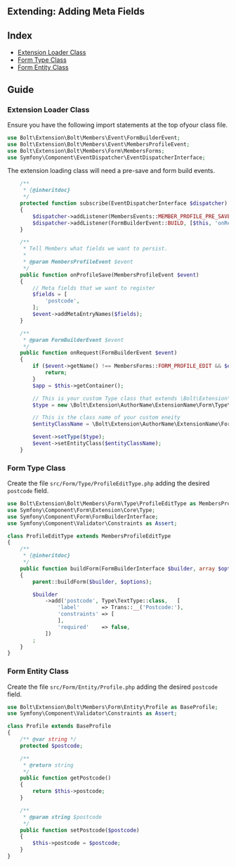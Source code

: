 Extending: Adding Meta Fields
-----------------------------

## Index

  * [Extension Loader Class](#extension-loader-class)
  * [Form Type Class](#form-type-class)
  * [Form Entity Class](#form-entity-class)


## Guide

### Extension Loader Class

Ensure you have the following import statements at the top ofyour class file.

```php
use Bolt\Extension\Bolt\Members\Event\FormBuilderEvent;
use Bolt\Extension\Bolt\Members\Event\MembersProfileEvent;
use Bolt\Extension\Bolt\Members\Form\MembersForms;
use Symfony\Component\EventDispatcher\EventDispatcherInterface;
```

The extension loading class will need a pre-save and form build events.

```php
    /**
     * {@inheritdoc}
     */
    protected function subscribe(EventDispatcherInterface $dispatcher)
    {
        $dispatcher->addListener(MembersEvents::MEMBER_PROFILE_PRE_SAVE, [$this, 'onProfileSave']);
        $dispatcher->addListener(FormBuilderEvent::BUILD, [$this, 'onRequest']);
    }

    /**
     * Tell Members what fields we want to persist.
     *
     * @param MembersProfileEvent $event
     */
    public function onProfileSave(MembersProfileEvent $event)
    {
        // Meta fields that we want to register
        $fields = [
            'postcode',
        ];
        $event->addMetaEntryNames($fields);
    }

    /**
     * @param FormBuilderEvent $event
     */
    public function onRequest(FormBuilderEvent $event)
    {
        if ($event->getName() !== MembersForms::FORM_PROFILE_EDIT && $event->getName() !== MembersForms::FORM_PROFILE_VIEW) {
            return;
        }
        $app = $this->getContainer();

        // This is your custom Type class that extends \Bolt\Extension\Bolt\Members\Form\Type\ProfileEditType
        $type = new \Bolt\Extension\AuthorName\ExtensionName\Form\Type\ProfileEditType($app['members.config']);

        // This is the class name of your custom eneity
        $entityClassName = \Bolt\Extension\AuthorName\ExtensionName\Form\Entity\Profile::class;

        $event->setType($type);
        $event->setEntityClass($entityClassName);
    }
```

### Form Type Class

Create the file `src/Form/Type/ProfileEditType.php` adding the desired
`postcode` field.


```php
use Bolt\Extension\Bolt\Members\Form\Type\ProfileEditType as MembersProfileEditType;
use Symfony\Component\Form\Extension\Core\Type;
use Symfony\Component\Form\FormBuilderInterface;
use Symfony\Component\Validator\Constraints as Assert;

class ProfileEditType extends MembersProfileEditType
{
    /**
     * {@inheritdoc}
     */
    public function buildForm(FormBuilderInterface $builder, array $options)
    {
        parent::buildForm($builder, $options);

        $builder
            ->add('postcode', Type\TextType::class,   [
                'label'       => Trans::__('Postcode:'),
                'constraints' => [
                ],
                'required'    => false,
            ])
        ;
    }
}
```


### Form Entity Class

Create the file `src/Form/Entity/Profile.php` adding the desired `postcode`
field.

```php
use Bolt\Extension\Bolt\Members\Form\Entity\Profile as BaseProfile;
use Symfony\Component\Validator\Constraints as Assert;

class Profile extends BaseProfile
{
    /** @var string */
    protected $postcode;

    /**
     * @return string
     */
    public function getPostcode()
    {
        return $this->postcode;
    }

    /**
     * @param string $postcode
     */
    public function setPostcode($postcode)
    {
        $this->postcode = $postcode;
    }
}

```
